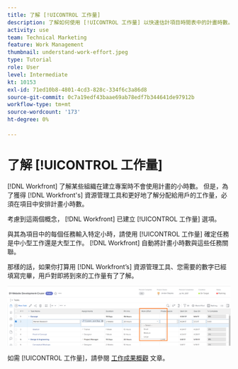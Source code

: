 ```yaml
---
title: 了解 [!UICONTROL 工作量]
description: 了解如何使用 [!UICONTROL 工作量] 以快速估計項目時間表中的計畫時數。
activity: use
team: Technical Marketing
feature: Work Management
thumbnail: understand-work-effort.jpeg
type: Tutorial
role: User
level: Intermediate
kt: 10153
exl-id: 71ed10b8-4801-4cd3-828c-334f6c3a86d8
source-git-commit: 0c7a19edf43baae69ab78edf7b344641de97912b
workflow-type: tm+mt
source-wordcount: '173'
ht-degree: 0%

---
```


# 了解 [!UICONTROL 工作量]

[!DNL Workfront] 了解某些組織在建立專案時不會使用計畫的小時數。 但是，為了獲得 [!DNL Workfront's] 資源管理工具和更好地了解分配給用戶的工作量，必須在項目中安排計畫小時數。

考慮到這兩個概念， [!DNL Workfront] 已建立 [!UICONTROL 工作量] 選項。

與其為項目中的每個任務輸入特定小時，請使用 [!UICONTROL 工作量] 確定任務是中小型工作還是大型工作。 [!DNL Workfront] 自動將計畫小時數與這些任務關聯。

那樣的話，如果你打算用 [!DNL Workfront’s] 資源管理工具、您需要的數字已經填寫完畢，用戶對即將到來的工作量有了了解。

![項目任務清單，包含 [!UICONTROL 工作量] 欄](assets/planner-fund-work-effort.png)

<!---
need hyperlink below
--->

如需 [!UICONTROL 工作量]，請參閱 [工作成果概觀](https://experienceleague.adobe.com/docs/workfront/using/manage-work/tasks/task-information/work-effort.html?lang=en) 文章。
